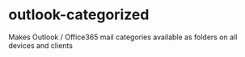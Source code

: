 # outlook-categorized
Makes Outlook / Office365 mail categories available as folders on all devices and clients

